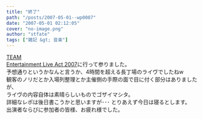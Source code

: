 ```yaml
---
title: "終了"
path: "/posts/2007-05-01--wp0087"
date: "2007-05-01 02:12:05"
cover: "no-image.png"
author: "stfate"
tags: ["雑記 &gt; 音楽"]
---
```


<style type="text/css">
<!--
p {white-space: pre-wrap};
-->
</style>

<a href="http://www.team-e.co.jp/live2007/" target="_blank">TEAM Entertainment Live Act 2007</a>に行って参りました。
予想通りというかなんと言うか、4時間を超える長丁場のライヴでしたねw
観客のノリだとか入場列整理とか主催側の手際の面で目に付く部分はありましたが、
ライヴの内容自体は素晴らしいものでゴザイマシタ。
詳細なレポは後日書こうかと思いますが･･･
とりあえず今日は寝るとします。
出演者ならびに参加者の皆様、お疲れ様でした。

